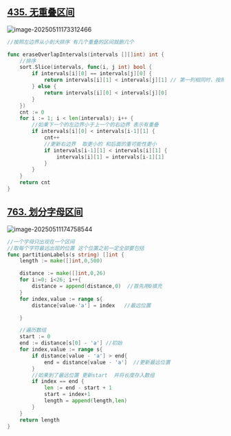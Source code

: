 ## [435. 无重叠区间](https://leetcode.cn/problems/non-overlapping-intervals/submissions/629037835/)

![image-20250511173312466](https://ting2.oss-cn-beijing.aliyuncs.com/picture/202505111733792.png)

```go
//按照左边界从小到大排序 有几个重叠的区间就删几个

func eraseOverlapIntervals(intervals [][]int) int {
	//排序
	sort.Slice(intervals, func(i, j int) bool {
		if intervals[i][0] == intervals[j][0] {
			return intervals[i][1] < intervals[j][1] // 第一列相同时，按照第二列排序
		} else {
			return intervals[i][0] < intervals[j][0]
		}
	})
	cnt := 0
	for i := 1; i < len(intervals); i++ {
		//如果下一个的左边界小于上一个的右边界 表示有重叠
		if intervals[i][0] < intervals[i-1][1] {
			cnt++
			//更新右边界  取更小的 和后面的重可能性更小
			if intervals[i-1][1] < intervals[i][1] {
				intervals[i][1] = intervals[i-1][1]
			}
		}
	}
	return cnt
}
```

## [763. 划分字母区间 ](https://leetcode.cn/problems/partition-labels/)

![image-20250511174758544](https://ting2.oss-cn-beijing.aliyuncs.com/picture/202505111747890.png)

```go
//一个字母只出现在一个区间
//取每个字符最远出现的位置 这个位置之前一定全部要包括 
func partitionLabels(s string) []int {
    length := make([]int,0,500)

    distance := make([]int,0,26)
    for i:=0; i<26; i++{
        distance = append(distance,0)  //首先用0填充
    }
    for index,value := range s{
        distance[value-'a'] = index   //最远位置

    }

    //遍历数组
    start := 0
    end := distance[s[0] - 'a'] //初始
    for index,value := range s{
        if distance[value - 'a'] > end{
            end = distance[value - 'a']  //更新最远位置
        }
        //如果到了最远位置 更新start  并将长度存入数组
        if index == end {
            len := end - start + 1
            start = index+1
            length = append(length,len)
        }
    }
    return length
}
```

